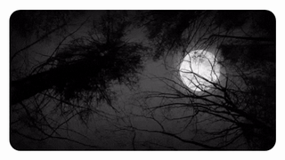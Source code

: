 <p align="left">
  <img style="width: 95%; border-radius: 20px;" src="https://raw.githubusercontent.com/JohnDoe287/JohnDoe287/main/githubannerfial.gif" alt="lang image here" />
</p>
